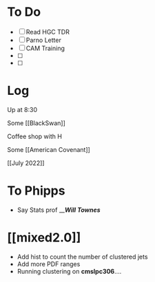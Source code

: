 

# To Do
- [ ] Read HGC TDR
- [ ] Parno Letter
- [ ] CAM Training
- [ ] 
- [ ] 


# Log

Up at 8:30

Some [[BlackSwan]]

Coffee shop with H

Some [[American Covenant]]

[[July 2022]]

# To Phipps 
- Say Stats prof _____Will Townes___

# [[mixed2.0]]
- Add hist to count the number of clustered jets 
- Add more PDF ranges
- Running clustering on **cmslpc306**....

